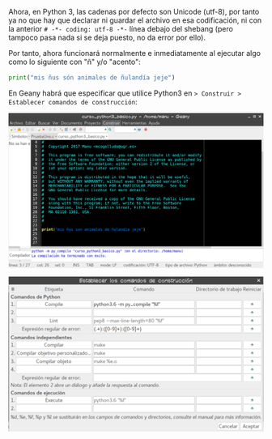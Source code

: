 Ahora, en Python 3, las cadenas por defecto son Unicode (utf-8), por tanto ya no que hay que declarar ni
guardar el archivo en esa codificación, ni con la anterior `# -*- coding: utf-8 -*-` línea debajo del shebang (pero tampoco pasa nada si se deja puesto, no da error por ello).

Por tanto, ahora funcionará normalmente e inmediatamente al ejecutar algo como lo siguiente con "ñ" y/o "acento":
```python
print("mis ñus són animales de ñulandía jeje")
```
En Geany habrá que especificar que utilice Python3 en `> Construir > Establecer comandos de construcción`:

![](https://github.com/Makova/Curso_Python3_basico/blob/master/img/python3-Geany1.png)


![](https://github.com/Makova/Curso_Python3_basico/blob/master/img/python3-Geany2.png)

